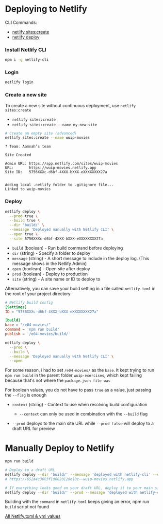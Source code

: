 # Deploying to Netlify

CLI Commands:

- [netlify sites:create](https://cli.netlify.com/commands/sites#sitescreate)
- [netlify deploy](https://cli.netlify.com/commands/deploy)

### Install Netlify CLI
```bash
npm i -g netlify-cli 
```

### Login

```bash
netlify login
```

### Create a new site
To create a new site without continuous deployment, use `netlify sites:create`

- `netlify sites:create`
- `netlify sites:create --name my-new-site`

```bash
# Create an empty site (advanced)
netlify sites:create --name wuip-movies
```

```
? Team: Aamnah’s team

Site Created

Admin URL: https://app.netlify.com/sites/wuip-movies
URL:       https://wuip-movies.netlify.app
Site ID:   5756XXXc-d6bf-4XXX-bXXX-eXXXXXXXX27a


Adding local .netlify folder to .gitignore file...
Linked to wuip-movies
```


### Deploy

```bash
netlify deploy \
  --prod true \
  --build true \
  --dir 'build/' \
  --message 'Deployed manually with Netlify CLI' \
  --open true \
  --site 5756XXXc-d6bf-4XXX-bXXX-eXXXXXXXX27a
```

- `build` (boolean) - Run build command before deploying
- `dir` (string) - Specify a folder to deploy
- `message` (string) - A short message to include in the deploy log. (This message shows in the Netlify Admin)
- `open` (boolean) - Open site after deploy
- `prod` (boolean) - Deploy to production
- `site` (string) - A site name or ID to deploy to

Alternatively, you can save your build setting in a file called `netlify.toml` in the root of your project directory

```toml
# Netlify build config
[Settings]
ID = "5756XXXc-d6bf-4XXX-bXXX-eXXXXXXXX27a"

[build]
base = "/e04-movies/"
command = 'npm run build'
publish = '/e04-movies/build/'
```

```bash
netlify deploy \
  --prod \
  --build \
  --message 'Deployed manually with Netlify CLI' \
  --open 
```

For some reason, i had to set `/e04-movies/` as the `base`. It kept trying to run `npm run build` in the parent folder `wuip-exercises`, which kept failing because that's not where the `package.json file was`

For boolean values, you do not have to pass `true` as a value, just passing the `--flag` is enough

- `context` (string) - Context to use when resolving build configuration 
  - `--context` can only be used in combination with the `--build`  flag

- `--prod` deploys to the main site URL while `--prod false` will deploy to a draft URL for preview


# Manually Deploy to Netlify

```bash
npm run build

# Deploy to a draft URL
netlify deploy --dir 'build/' --message 'deployed with netlify-cli' --open 
# https://652a4c3003f1d6028128e18c--wuip-movies.netlify.app

# If everything looks good on your draft URL, deploy it to your main site URL with the --prod flag.
netlify deploy --dir 'build/' --prod --message 'deployed with netlify-cli' --open 
```

Building with the `command` in `netlify.toml` keeps giving an error, npm run `build` script not found

[All Netlify.toml & yml values](https://gist.github.com/DavidWells/43884f15aed7e4dcb3a6dad06430b756)
